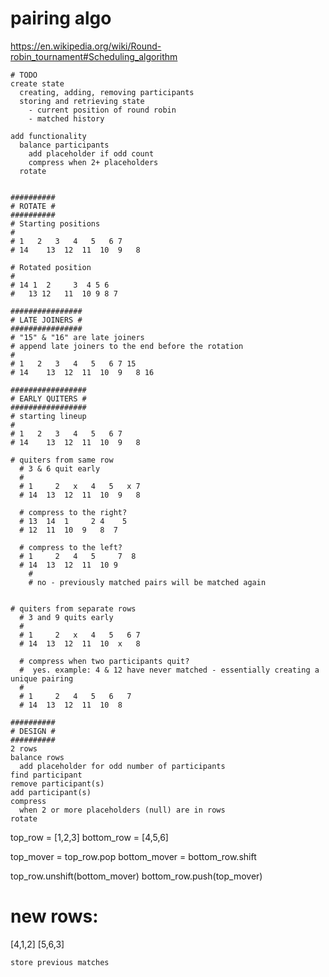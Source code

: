 # pairing algo
https://en.wikipedia.org/wiki/Round-robin_tournament#Scheduling_algorithm

```
# TODO
create state
  creating, adding, removing participants
  storing and retrieving state
    - current position of round robin
    - matched history

add functionality
  balance participants
    add placeholder if odd count
    compress when 2+ placeholders
  rotate


##########
# ROTATE #
##########
# Starting positions
#
# 1	  2	  3	  4	  5	  6	7
# 14	13	12	11	10	9	8

# Rotated position
#
# 14 1	2	  3	 4 5 6
#	13 12	11	10 9 8 7

################
# LATE JOINERS #
################
# "15" & "16" are late joiners
# append late joiners to the end before the rotation
#
# 1	  2	  3	  4	  5	  6	7 15
# 14	13	12	11	10	9	8 16

#################
# EARLY QUITERS #
#################
# starting lineup
#
# 1	  2	  3	  4	  5	  6	7
# 14	13	12	11	10	9	8

# quiters from same row
  # 3 & 6 quit early
  #
  # 1	  2	  x	  4	  5	  x	7
  # 14	13	12	11	10	9	8

  # compress to the right?
  # 13  14  1	  2	4	 5
  # 12  11	10  9	8  7

  # compress to the left?
  # 1	  2	  4   5	 	7  8
  # 14	13	12	11	10 9
    #
    # no - previously matched pairs will be matched again


# quiters from separate rows
  # 3 and 9 quits early
  #
  # 1	  2	  x	  4	  5	  6	7
  # 14	13	12	11	10	x	8

  # compress when two participants quit?
  #  yes. example: 4 & 12 have never matched - essentially creating a unique pairing
  #
  # 1	  2	  4	  5	  6	  7
  # 14	13	12	11	10	8

##########
# DESIGN #
##########
2 rows
balance rows
  add placeholder for odd number of participants
find participant
remove participant(s)
add participant(s)
compress
  when 2 or more placeholders (null) are in rows
rotate
  ```
  top_row = [1,2,3]
  bottom_row = [4,5,6]

  top_mover = top_row.pop
  bottom_mover = bottom_row.shift

  top_row.unshift(bottom_mover)
  bottom_row.push(top_mover)

  # new rows:
  [4,1,2]
  [5,6,3]
  ```
store previous matches

```
